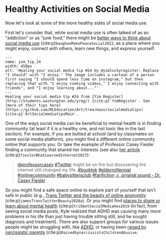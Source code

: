 # Healthy Activities on Social Media

Now let's look at some of the more healthy sides of social media use.

First let's consider that, while social media use is often talked of as an "addiction" or as "junk food," there might be [better ways to think about social media use](https://amandabaughan.medium.com/make-peace-with-social-media-113877582006) {cite:p}`baughanMakePeaceSocial2022`, as a place where you might enjoy, connect with others, learn new things, and express yourself.

```{figure} https://raw.githubusercontent.com/MLEducation/Art/main/socialmediatips/Tip_24.png
---
name: yim_tip_24
width: 450px
alt: 'Healing your social media tip #24 by @yimluckyregister: Replace "I should" with "I enjoy." The image includes a cartoon of a person first saying "I should spend less time on instagram," but then replacing that with "I enjoy cooking videos," I enjoy connecting with friends", and "I enjoy learning about..."'
---
Healing your social media tip #24 from [Yim Register](http://students.washington.edu/yreg/) {cite:p}`YimRegister`. See [more of their tips here](https://github.com/MLEducation/Art/tree/main/socialmediatips) {cite:p}`ArtSocialmediatipsMain`.
```

One of the ways social media can be beneficial to mental health is in finding community (at least if it is a healthy one, and not toxic like in the last section). For example, if you are bullied at school (and by classmates on some social media platform), you might find a different online community online that supports you. Or take the example of Professor Casey Fiesler finding a community that shared her interests (see also [her article](https://slate.com/technology/2017/02/what-i-learned-about-the-internet-from-the-baby-sitters-club.html) {cite:p}`fieslerWhatLearnedInternet2017`):

<blockquote class="tiktok-embed" cite="https://www.tiktok.com/@professorcasey/video/7163440707468823851" data-video-id="7163440707468823851" style="max-width: 605px;min-width: 325px;" > <section> <a target="_blank" title="@professorcasey" href="https://www.tiktok.com/@professorcasey?refer=embed">@professorcasey</a> <a title="twitter" target="_blank" href="https://www.tiktok.com/tag/twitter?refer=embed">#Twitter</a> might be on fire but discovering the internet still changed my life. <a title="booktok" target="_blank" href="https://www.tiktok.com/tag/booktok?refer=embed">#booktok</a> <a title="eldermillennial" target="_blank" href="https://www.tiktok.com/tag/eldermillennial?refer=embed">#eldermillennial</a> <a title="onlinecommunity" target="_blank" href="https://www.tiktok.com/tag/onlinecommunity?refer=embed">#onlinecommunity</a> <a title="babysittersclub" target="_blank" href="https://www.tiktok.com/tag/babysittersclub?refer=embed">#babysittersclub</a> <a title="fanfiction" target="_blank" href="https://www.tiktok.com/tag/fanfiction?refer=embed">#fanfiction</a> <a target="_blank" title="♬ original sound - Dr. Casey Fiesler" href="https://www.tiktok.com/music/original-sound-7163440723407178538?refer=embed">♬ original sound - Dr. Casey Fiesler</a> </section> </blockquote> <script async src="https://www.tiktok.com/embed.js"></script>


So you might find a safe space online to explore part of yourself that isn't safe in public (e.g., [Trans Twitter and the beauty of online anonymity](https://www.vox.com/culture/21432987/trans-twitter-reddit-online-anonymity) {cite:p}`jamesTransTwitterBeauty2020a`). Or you might find [places to share or learn about mental health](https://www.npr.org/2019/11/13/779015105/social-media-has-become-a-place-to-talk-about-mental-illness-but-is-that-helpful) {cite:p}`tribbetSocialMediaHas2019` (in fact, from seeing social media posts, Kyle realized that ADHD was causing many more problems in his life than just having trouble sitting still, and he sought diagnosis and treatment). There are also support groups for various issues people might be struggling with, like [ADHD](https://www.facebook.com/groups/778098019379268), or having been [raised by narcissistic parents](https://www.reddit.com/r/raisedbynarcissists/) {cite:p}`RaisedbynarcissistsChildrenAbusive`.
